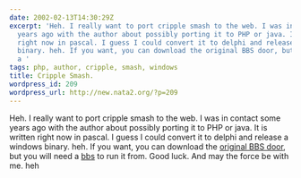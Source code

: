 ```yaml
---
date: 2002-02-13T14:30:29Z
excerpt: 'Heh. I really want to port cripple smash to the web. I was in contact some
  years ago with the author about possibly porting it to PHP or java. It is written
  right now in pascal. I guess I could convert it to delphi and release a windows
  binary. heh. If you want, you can download the original BBS door, but you will need
  a '
tags: php, author, cripple, smash, windows
title: Cripple Smash.
wordpress_id: 209
wordpress_url: http://new.nata2.org/?p=209
---
```


Heh. I really want to port cripple smash to the web. I was in contact some years ago with the author about possibly porting it to PHP or java. It is written right now in pascal. I guess I could convert it to delphi and release a windows binary. heh. If you want, you can download the <a href="http://nata2.info/geek/Misc/CRI0021.ZIP">original BBS door</a>, but you will need a <a href="http://nata2.info/geek/Misc/sbbs.zip">bbs</a> to run it from. Good luck. And may the force be with me. heh
